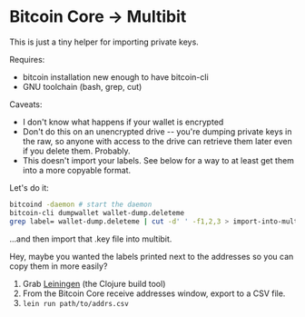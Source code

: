 # Bitcoin Core -> Multibit

This is just a tiny helper for importing private keys.

Requires:

- bitcoin installation new enough to have bitcoin-cli
- GNU toolchain (bash, grep, cut)

Caveats:

- I don't know what happens if your wallet is encrypted
- Don't do this on an unencrypted drive -- you're dumping private keys
  in the raw, so anyone with access to the drive can retrieve them
  later even if you delete them. Probably.
- This doesn't import your labels. See below for a way to at least get
  them into a more copyable format.

Let's do it:

```bash
bitcoind -daemon # start the daemon
bitcoin-cli dumpwallet wallet-dump.deleteme
grep label= wallet-dump.deleteme | cut -d' ' -f1,2,3 > import-into-multibit.key
```

...and then import that .key file into multibit.

Hey, maybe you wanted the labels printed next to the addresses so you
can copy them in more easily?

1. Grab [Leiningen](http://leiningen.org/) (the Clojure build tool)
2. From the Bitcoin Core receive addresses window, export to a CSV file.
3. `lein run path/to/addrs.csv`

